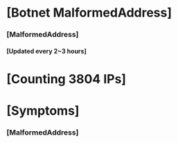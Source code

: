 # [Botnet MalformedAddress]
### [MalformedAddress]
#### [Updated every 2~3 hours]

# [Counting 3804 IPs]

# [Symptoms] 
###   [MalformedAddress]
